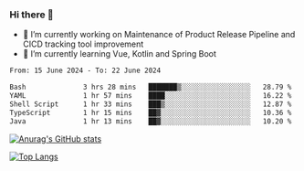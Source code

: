 ### Hi there 👋

- 🔭 I’m currently working on Maintenance of Product Release Pipeline and CICD tracking tool improvement
- 🌱 I’m currently learning Vue, Kotlin and Spring Boot

<!--START_SECTION:waka-->

```txt
From: 15 June 2024 - To: 22 June 2024

Bash              3 hrs 28 mins   ███████▒░░░░░░░░░░░░░░░░░   28.79 %
YAML              1 hr 57 mins    ████░░░░░░░░░░░░░░░░░░░░░   16.22 %
Shell Script      1 hr 33 mins    ███▒░░░░░░░░░░░░░░░░░░░░░   12.87 %
TypeScript        1 hr 15 mins    ██▓░░░░░░░░░░░░░░░░░░░░░░   10.36 %
Java              1 hr 13 mins    ██▓░░░░░░░░░░░░░░░░░░░░░░   10.20 %
```

<!--END_SECTION:waka-->

[![Anurag's GitHub stats](https://github-readme-stats.vercel.app/api?username=yunhao981&show_icons=true&theme=solarized-dark)](https://github.com/anuraghazra/github-readme-stats)

[![Top Langs](https://github-readme-stats.vercel.app/api/top-langs/?username=yunhao981&theme=solarized-dark&layout=compact)](https://github.com/anuraghazra/github-readme-stats)

<!--
**yunhao981/yunhao981** is a ✨ _special_ ✨ repository because its `README.md` (this file) appears on your GitHub profile.

Here are some ideas to get you started:

- 🔭 I’m currently working on Maintenance of Release Pipeline and CICD tracking tool improvement
- 🌱 I’m currently learning Vue, Kotlin and Spring Boot
- 👯 I’m looking to collaborate on ...
- 🤔 I’m looking for help with ...
- 💬 Ask me about ...
- 📫 How to reach me: ...
- 😄 Pronouns: ...
- ⚡ Fun fact: ...
-->


